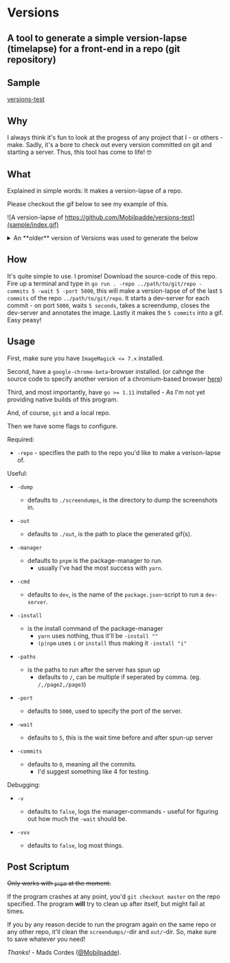 # Versions

## A tool to generate a simple version-lapse (timelapse) for a front-end in a repo (git repository)

## Sample

[versions-test](https://github.com/Mobilpadde/versions-test)

## Why

I always think it's fun to look at the progess of any project that I - or others - make. Sadly, it's a bore to check out every version committed on git and starting a server. Thus, this tool has come to life! 🤓

## What

Explained in simple words: It makes a version-lapse of a repo.

Please checkout the gif below to see my example of this.

![A version-lapse of https://github.com/Mobilpadde/versions-test](sample/index.gif)

<details>

<summary>An **older** version of Versions was used to generate the below</summary><p>

![https://voters.cafe version-lapse of five commits](sample/out.gif)

</p>
</details>

## How

It's quite simple to use. I promise! Download the source-code of this repo. Fire up a terminal and type in `go run . -repo ../path/to/git/repo -commits 5 -wait 5 -port 5000`, this will make a version-lapse of of the last `5 commits` of the repo `../path/to/git/repo`. It starts a dev-server for each commit - on port `5000`, waits `5 seconds`, takes a screendump, closes the dev-server and annotates the image. Lastly it makes the `5 commits` into a gif. Easy peasy!

## Usage

First, make sure you have `ImageMagick <= 7.x` installed.

Second, have a `google-chrome-beta`-browser installed. (or cahnge the source code to specify another version of a chromium-based browser [here](shoot/config.go#L19))

Third, and most importantly, have `go >= 1.11` installed - As I'm not yet providing native builds of this program.

And, of course, `git` and a local repo.

Then we have some flags to configure.

Required:

-   `-repo` - specifies the path to the repo you'd like to make a verison-lapse of.

Useful:

-   `-dump`

    -   defaults to `./screendumps`, is the directory to dump the screenshots in.

-   `-out`

    -   defaults to `./out`, is the path to place the generated gif(s).

-   `-manager`

    -   defaults to `pnpm` is the package-manager to run.
        -   usually I've had the most success with `yarn`.

-   `-cmd`

    -   defaults to `dev`, is the name of the `package.json`-script to run a `dev-server`.

-   `-install`

    -   is the install command of the package-manager
        -   `yarn` uses nothing, thus it'll be `-install ""`
        -   `(p)npm` uses `i` or `install` thus making it `-install "i"`

-   `-paths`

    -   is the paths to run after the server has spun up
        -   defaults to `/`, can be multiple if seperated by comma. (eg. `/,/page2,/page3`)

-   `-port`

    -   defaults to `5000`, used to specify the port of the server.

-   `-wait`

    -   defaults to `5`, this is the wait time before and after spun-up server

-   `-commits`

    -   defaults to `0`, meaning all the commits.
        -   I'd suggest something like 4 for testing.

Debugging:

-   `-v`

    -   defaults to `false`, logs the manager-commands - useful for figuring out how much the `-wait` should be.

-   `-vvv`
    -   defaults to `false`, log most things.

## Post Scriptum

~~Only works with `pnpm` at the moment.~~

If the program crashes at any point, you'd `git checkout master` on the repo specified. The program **will** try to clean up after itself, but might fail at times.

If you by any reason decide to run the program again on the same repo or any other repo, it'll clean the `screendumps/`-dir and `out/`-dir. So, make sure to save whatever you need!

_Thanks!_ - Mads Cordes ([@Mobilpadde](https://twitter.com/Mobilpadde "Twitter")).
